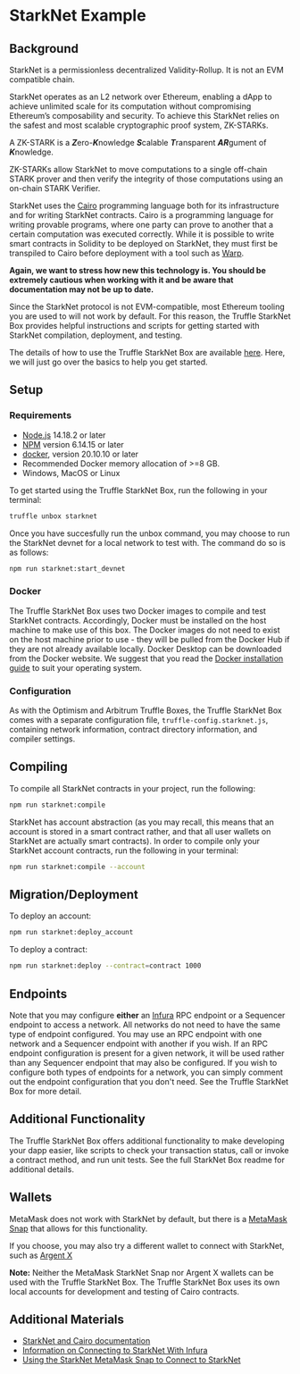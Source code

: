 # StarkNet Example

## Background

StarkNet is a permissionless decentralized Validity-Rollup. It is not an EVM compatible chain.

StarkNet operates as an L2 network over Ethereum, enabling a dApp to achieve unlimited scale for its computation without compromising Ethereum’s composability and security. To achieve this StarkNet relies on the safest and most scalable cryptographic proof system, ZK-STARKs.

A ZK-STARK is a ***Z***ero-***K***nowledge ***S***calable ***T***ransparent ***AR***gument of ***K***nowledge.

ZK-STARKs allow StarkNet to move computations to a single off-chain STARK prover and then verify the integrity of those computations using an on-chain STARK Verifier.

StarkNet uses the [Cairo](https://github.com/starkware-libs/cairo-lang/) programming language both for its infrastructure and for writing StarkNet contracts. Cairo is a programming language for writing provable programs, where one party can prove to another that a certain computation was executed correctly. While it is possible to write smart contracts in Solidity to be deployed on StarkNet, they must first be transpiled to Cairo before deployment with a tool such as [Warp](https://github.com/NethermindEth/warp). 

**Again, we want to stress how new this technology is. You should be extremely cautious when working with it and be aware that documentation may not be up to date.**

Since the StarkNet protocol is not EVM-compatible, most Ethereum tooling you are used to will not work by default. For this reason, the Truffle StarkNet Box provides helpful instructions and scripts for getting started with StarkNet compilation, deployment, and testing.

The details of how to use the Truffle StarkNet Box are available [here](https://github.com/truffle-box/starknet-box/). Here, we will just go over the basics to help you get started.

## Setup

### Requirements
- [Node.js](https://nodejs.org/) 14.18.2 or later
- [NPM](https://docs.npmjs.com/cli/) version 6.14.15 or later
- [docker](https://docs.docker.com/get-docker/), version 20.10.10 or later
- Recommended Docker memory allocation of >=8 GB.
- Windows, MacOS or Linux

To get started using the Truffle StarkNet Box, run the following in your terminal: 

```bash
truffle unbox starknet
```

Once you have succesfully run the unbox command, you may choose to run the StarkNet devnet for a local network to test with. The command do so is as follows: 

```bash
npm run starknet:start_devnet
```

### Docker

The Truffle StarkNet Box uses two Docker images to compile and test StarkNet contracts. Accordingly, Docker must be installed on the host machine to make use of this box. The Docker images do not need to exist on the host machine prior to use - they will be pulled from the Docker Hub if they are not already available locally. Docker Desktop can be downloaded from the Docker website. We suggest that you read the [Docker installation guide](https://docs.docker.com/get-docker/) to suit your operating system.

### Configuration

As with the Optimism and Arbitrum Truffle Boxes, the Truffle StarkNet Box comes with a separate configuration file, `truffle-config.starknet.js`, containing network information, contract directory information, and compiler settings.

## Compiling

To compile all StarkNet contracts in your project, run the following: 

```bash
npm run starknet:compile
```

StarkNet has account abstraction (as you may recall, this means that an account is stored in a smart contract rather, and that all user wallets on StarkNet are actually smart contracts). In order to compile only your StarkNet account contracts, run the following in your terminal:

```bash
npm run starknet:compile --account
```

## Migration/Deployment

To deploy an account: 

```bash
npm run starknet:deploy_account
```

To deploy a contract:

```bash
npm run starknet:deploy --contract=contract 1000
```

## Endpoints

Note that you may configure **either** an [Infura](https://infura.io/) RPC endpoint or a Sequencer endpoint to access a network. All networks do not need to have the same type of endpoint configured. You may use an RPC endpoint with one network and a Sequencer endpoint with another if you wish. If an RPC endpoint configuration is present for a given network, it will be used rather than any Sequencer endpoint that may also be configured. If you wish to configure both types of endpoints for a network, you can simply comment out the endpoint configuration that you don't need. See the Truffle StarkNet Box for more detail. 

## Additional Functionality

The Truffle StarkNet Box offers additional functionality to make developing your dapp easier, like scripts to check your transaction status, call or invoke a contract method, and run unit tests. See the full StarkNet Box readme for additional details.

## Wallets

MetaMask does not work with StarkNet by default, but there is a [MetaMask Snap](https://consensys.net/blog/metamask/metamask-integrates-starkware-into-first-of-its-kind-zk-rollup-snap/) that allows for this functionality. 

If you choose, you may also try a different wallet to connect with StarkNet, such as [Argent X](https://www.argent.xyz/argent-x/)

**Note:** Neither the MetaMask StarkNet Snap nor Argent X wallets can be used with the Truffle StarkNet Box. The Truffle StarkNet Box uses its own local accounts for development and testing of Cairo contracts.

## Additional Materials
- [StarkNet and Cairo documentation](https://starknet.io/docs/index.html)
- [Information on Connecting to StarkNet With Infura](https://infura.io/networks/ethereum/starknet)
- [Using the StarkNet MetaMask Snap to Connect to StarkNet](https://consensys.net/blog/metamask/metamask-integrates-starkware-into-first-of-its-kind-zk-rollup-snap/)
